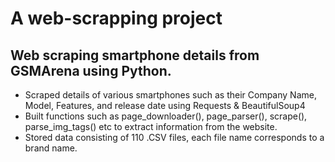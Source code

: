 # A web-scrapping project
## Web scraping smartphone details from GSMArena using Python.

- Scraped details of various smartphones such as their Company Name, Model, Features, and release date using Requests & BeautifulSoup4
- Built functions such as page_downloader(), page_parser(), scrape(), parse_img_tags() etc to extract information from the website.
- Stored data consisting of 110 .CSV files, each file name corresponds to a brand name.
